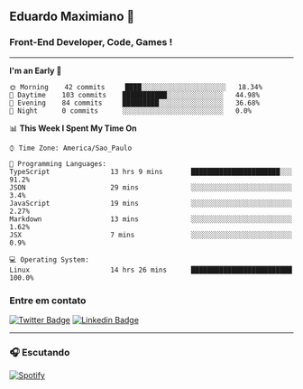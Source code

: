 ## Eduardo Maximiano 👋

### Front-End Developer, Code, Games !

---

<!--START_SECTION:waka-->
**I'm an Early 🐤** 

```text
🌞 Morning    42 commits     ████░░░░░░░░░░░░░░░░░░░░░   18.34% 
🌆 Daytime    103 commits    ███████████░░░░░░░░░░░░░░   44.98% 
🌃 Evening    84 commits     █████████░░░░░░░░░░░░░░░░   36.68% 
🌙 Night      0 commits      ░░░░░░░░░░░░░░░░░░░░░░░░░   0.0%

```


📊 **This Week I Spent My Time On** 

```text
⌚︎ Time Zone: America/Sao_Paulo

💬 Programming Languages: 
TypeScript               13 hrs 9 mins       ██████████████████████░░░   91.2% 
JSON                     29 mins             ░░░░░░░░░░░░░░░░░░░░░░░░░   3.4% 
JavaScript               19 mins             ░░░░░░░░░░░░░░░░░░░░░░░░░   2.27% 
Markdown                 13 mins             ░░░░░░░░░░░░░░░░░░░░░░░░░   1.62% 
JSX                      7 mins              ░░░░░░░░░░░░░░░░░░░░░░░░░   0.9%

💻 Operating System: 
Linux                    14 hrs 26 mins      █████████████████████████   100.0%

```


<!--END_SECTION:waka-->

### Entre em contato

[![Twitter Badge](https://img.shields.io/badge/-@edmaxi-1ca0f1?style=flat-square&labelColor=1ca0f1&logo=twitter&logoColor=white&link=https://twitter.com/edmaxi)](https://twitter.com/edmaxi)
[![Linkedin Badge](https://img.shields.io/badge/-Eduardo_Maximiano-0077B5?style=flat-square&logo=Linkedin&logoColor=white&link=https://www.linkedin.com/in/maximiano-eduardo)](https://www.linkedin.com/in/maximiano-eduardo)

---

### 🎧 Escutando
[![Spotify](https://novatorem-sandy.vercel.app/api/spotify)](https://open.spotify.com/user/comgigo)
